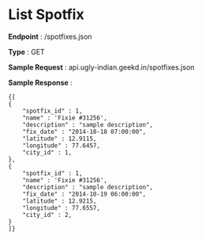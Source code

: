 # List Spotfix
**Endpoint** : /spotfixes.json

**Type**	 : GET

**Sample Request** : api.ugly-indian.geekd.in/spotfixes.json

**Sample Response** :
```code
{[
{
	"spotfix_id" : 1,
	"name" : 'Fixie #31256',
	"description" : "sample description",
	"fix_date" : "2014-10-18 07:00:00",
	"latitude" : 12.9115,
	"longitude" : 77.6457,
	"city_id" : 1,
},
{
	"spotfix_id" : 1,
	"name" : 'Fixie #31256',
	"description" : "sample description",
	"fix_date" : "2014-10-19 06:00:00",
	"latitude" : 12.9215,
	"longitude" : 77.6557,
	"city_id" : 2,
}
]}
```
